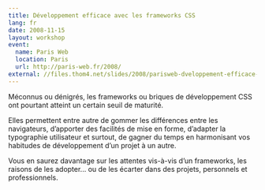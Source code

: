```yaml
---
title: Développement efficace avec les frameworks CSS
lang: fr
date: 2008-11-15
layout: workshop
event:
  name: Paris Web
  location: Paris
  url: http://paris-web.fr/2008/
external: //files.thom4.net/slides/2008/parisweb-dveloppement-efficace-avec-les-frameworks-css-presentation.pdf
---
```


Méconnus ou dénigrés, les frameworks ou briques de développement CSS ont pourtant atteint un certain seuil de maturité.

Elles permettent entre autre de gommer les différences entre les navigateurs, d’apporter des facilités de mise en forme, d’adapter la typographie utilisateur et surtout, de gagner du temps en harmonisant vos habitudes de développement d’un projet à un autre.

Vous en saurez davantage sur les attentes vis-à-vis d’un frameworks, les raisons de les adopter... ou de les écarter dans des projets, personnels et professionnels.
